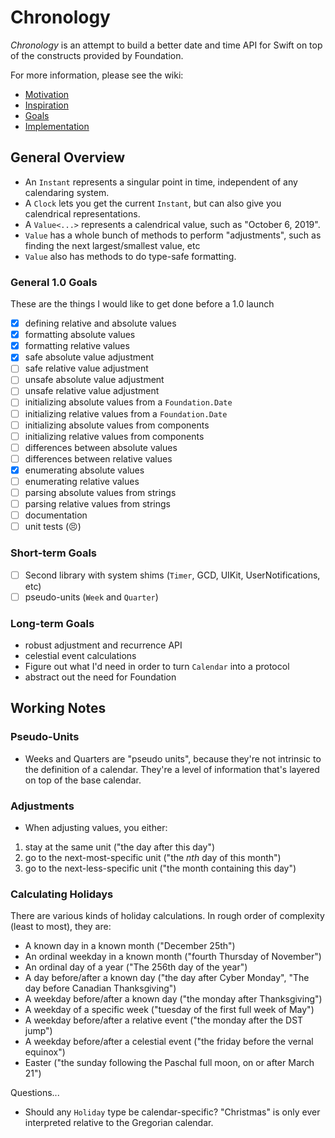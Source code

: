 # Chronology

*Chronology* is an attempt to build a better date and time API for Swift on top of the constructs provided by Foundation.

For more information, please see the wiki:

- [Motivation](https://github.com/davedelong/chronology/wiki/Foundation's-API)
- [Inspiration](https://github.com/davedelong/chronology/wiki/Inspiration)
- [Goals](https://github.com/davedelong/chronology/wiki/Goals)
- [Implementation](https://github.com/davedelong/chronology/wiki/Implementation)

## General Overview

- An `Instant` represents a singular point in time, independent of any calendaring system.
- A `Clock` lets you get the current `Instant`, but can also give you calendrical representations.
- A `Value<...>` represents a calendrical value, such as "October 6, 2019".
- `Value` has a whole bunch of methods to perform "adjustments", such as finding the next largest/smallest value, etc
- `Value` also has methods to do type-safe formatting.

### General 1.0 Goals

These are the things I would like to get done before a 1.0 launch

- [x] defining relative and absolute values
- [x] formatting absolute values
- [x] formatting relative values
- [x] safe absolute value adjustment
- [ ] safe relative value adjustment
- [ ] unsafe absolute value adjustment
- [ ] unsafe relative value adjustment
- [ ] initializing absolute values from a `Foundation.Date`
- [ ] initializing relative values from a `Foundation.Date`
- [ ] initializing absolute values from components
- [ ] initializing relative values from components
- [ ] differences between absolute values
- [ ] differences between relative values
- [x] enumerating absolute values
- [ ] enumerating relative values
- [ ] parsing absolute values from strings
- [ ] parsing relative values from strings
- [ ] documentation
- [ ] unit tests (😣)

### Short-term Goals

- [ ] Second library with system shims (`Timer`, GCD, UIKit, UserNotifications, etc)
- [ ] pseudo-units (`Week` and `Quarter`)

### Long-term Goals

- robust adjustment and recurrence API
- celestial event calculations
- Figure out what I'd need in order to turn `Calendar` into a protocol
- abstract out the need for Foundation

## Working Notes

### Pseudo-Units

- Weeks and Quarters are "pseudo units", because they're not intrinsic to the definition of a calendar. They're a level of information that's layered on top of the base calendar.

### Adjustments

- When adjusting values, you either:
1. stay at the same unit ("the day after this day")
2. go to the next-most-specific unit ("the *nth* day of this month")
3. go to the next-less-specific unit ("the month containing this day")

### Calculating Holidays

There are various kinds of holiday calculations. In rough order of complexity (least to most), they are:

- A known day in a known month ("December 25th")
- An ordinal weekday in a known month ("fourth Thursday of November")
- An ordinal day of a year ("The 256th day of the year")
- A day before/after a known day ("the day after Cyber Monday", "The day before Canadian Thanksgiving")
- A weekday before/after a known day ("the monday after Thanksgiving")
- A weekday of a specific week ("tuesday of the first full week of May")
- A weekday before/after a relative event ("the monday after the DST jump")
- A weekday before/after a celestial event ("the friday before the vernal equinox")
- Easter ("the sunday following the Paschal full moon, on or after March 21")

Questions...
- Should any `Holiday` type be calendar-specific? "Christmas" is only ever interpreted relative to the Gregorian calendar.
